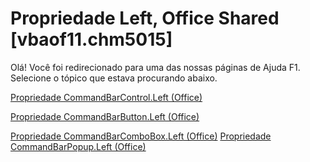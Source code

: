 
# Propriedade Left, Office Shared [vbaof11.chm5015]

Olá! Você foi redirecionado para uma das nossas páginas de Ajuda F1. Selecione o tópico que estava procurando abaixo.

[Propriedade CommandBarControl.Left (Office)](http://msdn.microsoft.com/library/5af66df7-cfaa-bd98-612e-07be6d0d08c5%28Office.15%29.aspx)

[Propriedade CommandBarButton.Left (Office)](http://msdn.microsoft.com/library/0a3a83ce-bbb5-1884-4125-0d9f1bf20d27%28Office.15%29.aspx)

[Propriedade CommandBarComboBox.Left (Office)](http://msdn.microsoft.com/library/01dc5c7c-4fc6-a2fe-fa27-c24ed0802dd6%28Office.15%29.aspx)
[Propriedade CommandBarPopup.Left (Office)](http://msdn.microsoft.com/library/d384480a-9777-acee-d943-ec4ebb6cb5e7%28Office.15%29.aspx)
